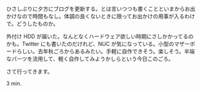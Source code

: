 ひさしぶりに夕方にブログを更新する。とは言いつつも書くことといまからお出かけなので時間もなし。体調の良くないときに限ってお出かけの用事が入るわけで。どうしたものか。

外付け HDD が届いた。なんとなくハードウェア欲しい時期にさしかかってるのかも。Twitter にも書いたのだけれど、NUC が気になっている。小型のマザーボードらしい。去年秋ごろからあるみたい。手軽に自作できそう。楽しそう。半端なパーツを流用して、軽く自作してみようかしらという今日このごろ。

さて行ってきます。

3 min.
